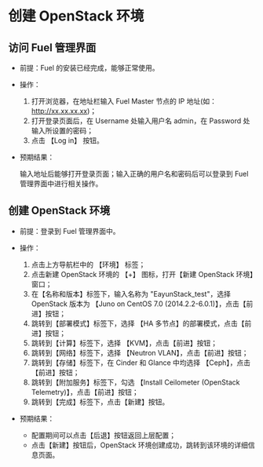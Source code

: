# 创建 OpenStack 环境

## 访问 Fuel 管理界面

* 前提：Fuel 的安装已经完成，能够正常使用。

* 操作：
  1. 打开浏览器，在地址栏输入 Fuel Master 节点的 IP 地址(如：http://xx.xx.xx.xx)；
  1. 打开登录页面后，在 Username 处输入用户名 admin，在 Password 处输入所设置的密码；
  1. 点击 【Log in】 按钮。

* 预期结果：

  输入地址后能够打开登录页面；输入正确的用户名和密码后可以登录到 Fuel 管理界面中进行相关操作。

## 创建 OpenStack 环境

* 前提：登录到 Fuel 管理界面中。

* 操作：
  1. 点击上方导航栏中的 【环境】 标签；
  1. 点击新建 OpenStack 环境的 【+】 图标，打开【新建 OpenStack 环境】窗口；
  1. 在【名称和版本】标签下，输入名称为 "EayunStack_test"，选择 OpenStack 版本为 【Juno on CentOS 7.0 (2014.2.2-6.0.1)】，点击【前进】按钮；
  1. 跳转到【部署模式】标签下，选择 【HA 多节点】的部署模式，点击【前进】按钮；
  1. 跳转到【计算】标签下，选择 【KVM】，点击【前进】按钮；
  1. 跳转到【网络】标签下，选择 【Neutron VLAN】，点击【前进】按钮；
  1. 跳转到【存储】标签下，在 Cinder 和 Glance 中均选择 【Ceph】，点击【前进】按钮；
  1. 跳转到【附加服务】标签下，勾选 【Install Ceilometer (OpenStack Telemetry)】，点击【前进】按钮；
  1. 跳转到【完成】标签下，点击【新建】按钮。

* 预期结果：

  * 配置期间可以点击【后退】按钮返回上层配置；
  * 点击【新建】按钮后，OpenStack 环境创建成功，跳转到该环境的详细信息页面。

